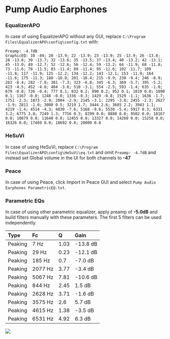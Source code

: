 # Pump Audio Earphones

### EqualizerAPO
In case of using EqualizerAPO without any GUI, replace `C:\Program Files\EqualizerAPO\config\config.txt`
with:
```
Preamp: -4.7dB
GraphicEQ: 10 -84; 20 -13.9; 22 -13.9; 23 -13.9; 25 -13.9; 26 -13.8; 28 -13.8; 30 -13.7; 32 -13.6; 35 -13.5; 37 -13.4; 40 -13.2; 42 -13.1; 45 -13.0; 49 -12.7; 52 -12.6; 56 -12.4; 59 -12.2; 64 -11.9; 68 -11.8; 73 -11.6; 78 -11.5; 83 -11.4; 89 -11.4; 95 -11.6; 102 -11.7; 109 -11.8; 117 -11.9; 125 -12.2; 134 -12.2; 143 -12.1; 153 -11.9; 164 -11.6; 175 -11.3; 188 -10.8; 201 -10.4; 215 -9.9; 230 -9.4; 246 -8.9; 263 -8.4; 282 -7.8; 301 -7.3; 323 -6.8; 345 -6.3; 369 -5.7; 395 -5.2; 423 -4.5; 452 -4.0; 484 -3.6; 518 -3.1; 554 -2.5; 593 -1.4; 635 -1.0; 679 -0.8; 726 -0.4; 777 0.1; 832 0.2; 890 0.2; 952 0.1; 1019 0.0; 1090 0.1; 1167 -0.0; 1248 -0.0; 1336 -0.3; 1429 -0.8; 1529 -1.1; 1636 -1.7; 1751 -2.3; 1873 -2.9; 2004 -2.9; 2145 -3.1; 2295 -3.0; 2455 -2.3; 2627 -1.9; 2811 -1.0; 3008 0.5; 3219 1.7; 3444 2.6; 3685 2.2; 3943 1.1; 4219 -1.4; 4514 -4.3; 4830 -7.6; 5168 -9.6; 5530 -5.4; 5917 0.3; 6331 3.2; 6775 3.8; 7249 1.3; 7756 0.3; 8299 0.0; 8880 0.0; 9502 0.0; 10167 0.0; 10879 0.0; 11640 0.0; 12455 0.0; 13327 0.0; 14260 0.0; 15258 0.0; 16326 0.0; 17469 0.0; 18692 0.0; 20000 0.0
```

### HeSuVi
In case of using HeSuVi, replace `C:\Program Files\EqualizerAPO\config\HeSuVi\eq.txt` and omit `Preamp:
-4.7dB` and instead set Global volume in the UI for both channels to **-47**

### Peace
In case of using Peace, click *Import* in Peace GUI and select `Pump Audio Earphones ParametricEQ.txt`.

### Parametric EQs
In case of using other parametric equalizer, apply preamp of **-5.0dB** and build filters manually with
these parameters. The first 5 filters can be used independently.

| Type    | Fc      |    Q | Gain     |
|:--------|:--------|:-----|:---------|
| Peaking | 7 Hz    | 1.03 | -13.8 dB |
| Peaking | 29 Hz   | 0.23 | -12.1 dB |
| Peaking | 185 Hz  | 0.7  | -7.0 dB  |
| Peaking | 2077 Hz | 3.77 | -3.4 dB  |
| Peaking | 5067 Hz | 7.81 | -10.6 dB |
| Peaking | 844 Hz  | 2.45 | 1.5 dB   |
| Peaking | 2628 Hz | 3.71 | -1.6 dB  |
| Peaking | 3575 Hz | 2.6  | 5.7 dB   |
| Peaking | 4615 Hz | 1.38 | -3.5 dB  |
| Peaking | 6531 Hz | 4.92 | 6.3 dB   |

![](https://raw.githubusercontent.com/jaakkopasanen/AutoEq/master/results/innerfidelity/sbaf-serious/Pump%20Audio%20Earphones/Pump%20Audio%20Earphones.png)